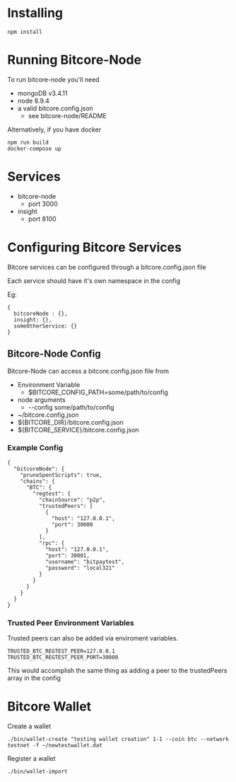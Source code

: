 # Installing 
```
npm install
```

# Running Bitcore-Node

To run bitcore-node you'll need
* mongoDB v3.4.11
* node 8.9.4
* a valid bitcore.config.json
  * see bitcore-node/README

Alternatively, if you have docker

```
npm run build
docker-compose up
```

# Services
* bitcore-node
  * port 3000
* insight
  * port 8100


# Configuring Bitcore Services
Bitcore services can be configured through a bitcore.config.json file

Each service should have it's own namespace in the config

Eg:

```
{
  bitcoreNode : {},
  insight: {},
  someOtherService: {}
}
```

## Bitcore-Node Config
Bitcore-Node can access a bitcore.config.json file from 
* Environment Variable
  * $BITCORE_CONFIG_PATH=some/path/to/config
* node arguments
  * --config some/path/to/config
* ~/bitcore.config.json
* ${BITCORE_DIR}/bitcore.config.json
* ${BITCORE_SERVICE}/bitcore.config.json

### Example Config
```
{
  "bitcoreNode": {
    "pruneSpentScripts": true,
    "chains": {
      "BTC": {
        "regtest": {
          "chainSource": "p2p",
          "trustedPeers": [
            {
              "host": "127.0.0.1",
              "port": 30000
            }
          ],
          "rpc": {
            "host": "127.0.0.1",
            "port": 30001,
            "username": "bitpaytest",
            "password": "local321"
          }
        }
      }
    }
  }
}
```


### Trusted Peer Environment Variables
Trusted peers can also be added via enviroment variables.
```
TRUSTED_BTC_REGTEST_PEER=127.0.0.1
TRUSTED_BTC_REGTEST_PEER_PORT=30000
```
This would accomplish the same thing as adding a peer to the trustedPeers array in the config


# Bitcore Wallet

Create a wallet
```
./bin/wallet-create "testing wallet creation" 1-1 --coin btc --network testnet -f ~/newtestwallet.dat
```

Register a wallet
```
./bin/wallet-import 
```
